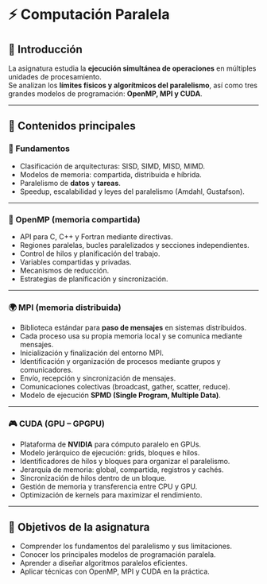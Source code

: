 # ⚡ Computación Paralela

## 📌 Introducción
La asignatura estudia la **ejecución simultánea de operaciones** en múltiples unidades de procesamiento.  
Se analizan los **límites físicos y algorítmicos del paralelismo**, así como tres grandes modelos de programación: **OpenMP, MPI y CUDA**.

---

## 🔹 Contenidos principales

### 🧠 Fundamentos
- Clasificación de arquitecturas: SISD, SIMD, MISD, MIMD.  
- Modelos de memoria: compartida, distribuida e híbrida.  
- Paralelismo de **datos** y **tareas**.  
- Speedup, escalabilidad y leyes del paralelismo (Amdahl, Gustafson).  

---

### 🧵 OpenMP (memoria compartida)
- API para C, C++ y Fortran mediante directivas.  
- Regiones paralelas, bucles paralelizados y secciones independientes.  
- Control de hilos y planificación del trabajo.  
- Variables compartidas y privadas.  
- Mecanismos de reducción.  
- Estrategias de planificación y sincronización.  

---

### 🌍 MPI (memoria distribuida)
- Biblioteca estándar para **paso de mensajes** en sistemas distribuidos.  
- Cada proceso usa su propia memoria local y se comunica mediante mensajes.  
- Inicialización y finalización del entorno MPI.  
- Identificación y organización de procesos mediante grupos y comunicadores.  
- Envío, recepción y sincronización de mensajes.  
- Comunicaciones colectivas (broadcast, gather, scatter, reduce).  
- Modelo de ejecución **SPMD (Single Program, Multiple Data)**.  

---

### 🎮 CUDA (GPU – GPGPU)
- Plataforma de **NVIDIA** para cómputo paralelo en GPUs.  
- Modelo jerárquico de ejecución: grids, bloques e hilos.  
- Identificadores de hilos y bloques para organizar el paralelismo.  
- Jerarquía de memoria: global, compartida, registros y cachés.  
- Sincronización de hilos dentro de un bloque.  
- Gestión de memoria y transferencia entre CPU y GPU.  
- Optimización de kernels para maximizar el rendimiento.  

---

## 🎯 Objetivos de la asignatura
- Comprender los fundamentos del paralelismo y sus limitaciones.  
- Conocer los principales modelos de programación paralela.  
- Aprender a diseñar algoritmos paralelos eficientes.  
- Aplicar técnicas con OpenMP, MPI y CUDA en la práctica.  
